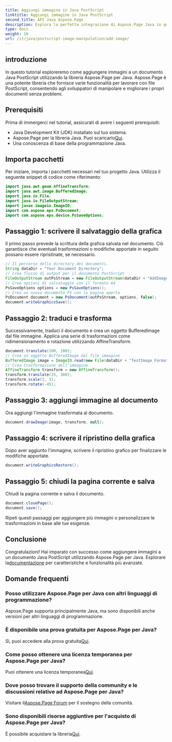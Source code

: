 ```yaml
---
title: Aggiungi immagine in Java PostScript
linktitle: Aggiungi immagine in Java PostScript
second_title: API Java Aspose.Page
description: Esplora la perfetta integrazione di Aspose.Page Java in questo tutorial sull'aggiunta di immagini ai documenti PostScript. Migliora le tue capacità di manipolazione dei documenti.
type: docs
weight: 10
url: /it/java/postscript-image-manipulation/add-image/
---
```

## introduzione
In questo tutorial esploreremo come aggiungere immagini a un documento Java PostScript utilizzando la libreria Aspose.Page per Java. Aspose.Page è una potente libreria che fornisce varie funzionalità per lavorare con file PostScript, consentendo agli sviluppatori di manipolare e migliorare i propri documenti senza problemi.
## Prerequisiti
Prima di immergerci nel tutorial, assicurati di avere i seguenti prerequisiti:
- Java Development Kit (JDK) installato sul tuo sistema.
-  Aspose.Page per la libreria Java. Puoi scaricarlo[Qui](https://releases.aspose.com/page/java/).
- Una conoscenza di base della programmazione Java.
## Importa pacchetti
Per iniziare, importa i pacchetti necessari nel tuo progetto Java. Utilizza il seguente snippet di codice come riferimento:
```java
import java.awt.geom.AffineTransform;
import java.awt.image.BufferedImage;
import java.io.File;
import java.io.FileOutputStream;
import javax.imageio.ImageIO;
import com.aspose.eps.PsDocument;
import com.aspose.eps.device.PsSaveOptions;
```
## Passaggio 1: scrivere il salvataggio della grafica
Il primo passo prevede la scrittura della grafica salvata nel documento. Ciò garantisce che eventuali trasformazioni o modifiche apportate in seguito possano essere ripristinate, se necessario.
```java
// Il percorso della directory dei documenti.
String dataDir = "Your Document Directory";
// Crea flusso di output per il documento PostScript
FileOutputStream outPsStream = new FileOutputStream(dataDir + "AddImage_outPS.ps");
// Crea opzioni di salvataggio con il formato A4
PsSaveOptions options = new PsSaveOptions();
// Crea un nuovo documento PS con la pagina aperta
PsDocument document = new PsDocument(outPsStream, options, false);
document.writeGraphicsSave();
```
## Passaggio 2: traduci e trasforma
Successivamente, traduci il documento e crea un oggetto BufferedImage dal file immagine. Applica una serie di trasformazioni come ridimensionamento e rotazione utilizzando AffineTransform.
```java
document.translate(100, 100);
// Crea un oggetto BufferedImage dal file immagine
BufferedImage image = ImageIO.read(new File(dataDir + "TestImage Format24bppRgb.jpg"));
// Crea trasformazione dell'immagine
AffineTransform transform = new AffineTransform();
transform.translate(35, 300);
transform.scale(3, 3);
transform.rotate(-45);
```
## Passaggio 3: aggiungi immagine al documento
Ora aggiungi l'immagine trasformata al documento.
```java
document.drawImage(image, transform, null);
```
## Passaggio 4: scrivere il ripristino della grafica
Dopo aver aggiunto l'immagine, scrivere il ripristino grafico per finalizzare le modifiche apportate.
```java
document.writeGraphicsRestore();
```
## Passaggio 5: chiudi la pagina corrente e salva
Chiudi la pagina corrente e salva il documento.
```java
document.closePage();
document.save();
```
Ripeti questi passaggi per aggiungere più immagini o personalizzare le trasformazioni in base alle tue esigenze.
## Conclusione
 Congratulazioni! Hai imparato con successo come aggiungere immagini a un documento Java PostScript utilizzando Aspose.Page per Java. Esplorare la[documentazione](https://reference.aspose.com/page/java/) per caratteristiche e funzionalità più avanzate.
## Domande frequenti
### Posso utilizzare Aspose.Page per Java con altri linguaggi di programmazione?
Aspose.Page supporta principalmente Java, ma sono disponibili anche versioni per altri linguaggi di programmazione.
### È disponibile una prova gratuita per Aspose.Page per Java?
 Sì, puoi accedere alla prova gratuita[Qui](https://releases.aspose.com/).
### Come posso ottenere una licenza temporanea per Aspose.Page per Java?
 Puoi ottenere una licenza temporanea[Qui](https://purchase.aspose.com/temporary-license/).
### Dove posso trovare il supporto della community e le discussioni relative ad Aspose.Page per Java?
 Visitare il[Aspose.Page Forum](https://forum.aspose.com/c/page/39) per il sostegno della comunità.
### Sono disponibili risorse aggiuntive per l'acquisto di Aspose.Page per Java?
 È possibile acquistare la libreria[Qui](https://purchase.aspose.com/buy).